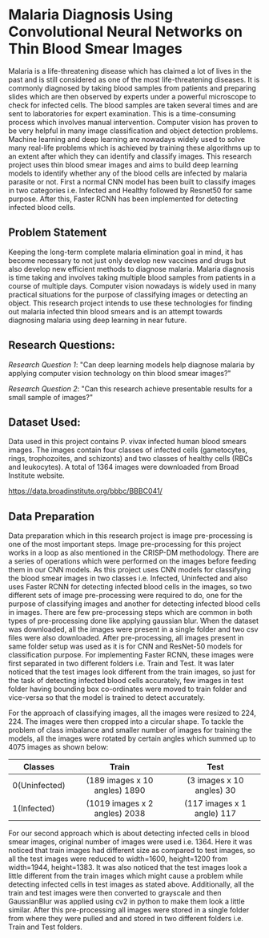 # Malaria Diagnosis Using Convolutional Neural Networks on Thin Blood Smear Images
Malaria is a life-threatening disease which has claimed a lot of lives in the past
and is still considered as one of the most life-threatening diseases. It is commonly
diagnosed by taking blood samples from patients and preparing slides which are
then observed by experts under a powerful microscope to check for infected cells.
The blood samples are taken several times and are sent to laboratories for expert
examination. This is a time-consuming process which involves manual intervention.
Computer vision has proven to be very helpful in many image classification and
object detection problems. Machine learning and deep learning are nowadays widely
used to solve many real-life problems which is achieved by training these algorithms
up to an extent after which they can identify and classify images. This research
project uses thin blood smear images and aims to build deep learning models to
identify whether any of the blood cells are infected by malaria parasite or not.
First a normal CNN model has been built to classify images in two categories i.e.
Infected and Healthy followed by Resnet50 for same purpose. After this, Faster
RCNN has been implemented for detecting infected blood cells.

## Problem Statement ##

Keeping the long-term complete malaria elimination goal in mind, it has become necessary
to not just only develop new vaccines and drugs but also develop new efficient methods
to diagnose malaria. Malaria diagnosis is time taking and involves taking multiple blood
samples from patients in a course of multiple days. Computer vision nowadays is widely
used in many practical situations for the purpose of classifying images or detecting an
object. This research project intends to use these technologies for finding out malaria
infected thin blood smears and is an attempt towards diagnosing malaria using deep
learning in near future.

## Research Questions: ##

*Research Question 1*: "Can deep learning models help diagnose malaria by applying
computer vision technology on thin blood smear images?"

*Research Question 2*: "Can this research achieve presentable results for a small sample
of images?"


## Dataset Used: ##

Data used in this project contains P. vivax infected human blood smears images. The images
contain four classes of infected cells (gametocytes, rings, trophozoites, and schizonts)
and two classes of healthy cells (RBCs and leukocytes). A total of 1364 images were
downloaded from Broad Institute website.

https://data.broadinstitute.org/bbbc/BBBC041/

## Data Preparation ##

Data preparation which in this research project is image pre-processing is one of the most
important steps. Image pre-processing for this project works in a loop as also mentioned
in the CRISP-DM methodology. There are a series of operations which were performed
on the images before feeding them in our CNN models. As this project uses CNN models
for classifying the blood smear images in two classes i.e. Infected, Uninfected and also
uses Faster RCNN for detecting infected blood cells in the images, so two different sets
of image pre-processing were required to do, one for the purpose of classifying images
and another for detecting infected blood cells in images. There are few pre-processing
steps which are common in both types of pre-processing done like applying gaussian blur.
When the dataset was downloaded, all the images were present in a single folder and two
csv files were also downloaded. After pre-processing, all images present in same folder
setup was used as it is for CNN and ResNet-50 models for classification purpose. For
implementing Faster RCNN, these images were first separated in two different folders i.e.
Train and Test. It was later noticed that the test images look different from the train
images, so just for the task of detecting infected blood cells accurately, few images in
test folder having bounding box co-ordinates were moved to train folder and vice-versa
so that the model is trained to detect accurately.

For the approach of classifying images, all the images were resized to 224, 224. The
images were then cropped into a circular shape. To tackle the problem of class imbalance
and smaller number of images for training the models, all the images were rotated by
certain angles which summed up to 4075 images as shown below:

| Classes        | Train           | Test  |
| ------------- |:-------------:| :-----:|
| 0(Uninfected)      | (189 images x 10 angles) 1890 | (3 images x 10 angles) 30 |
| 1(Infected)      | (1019 images x 2 angles) 2038      |   (117 images x 1 angle) 117 |

For our second approach which is about detecting infected cells in blood smear images, original number of images were used i.e. 1364. Here it was noticed that train images
had different size as compared to test images, so all the test images were reduced to
width=1600, height=1200 from width=1944, height=1383. It was also noticed that the
test images look a little different from the train images which might cause a problem while
detecting infected cells in test images as stated above. Additionally, all the train and test
images were then converted to grayscale and then GaussianBlur was applied using cv2
in python to make them look a little similar. After this pre-processing all images were
stored in a single folder from where they were pulled and and stored in two different
folders i.e. Train and Test folders.
